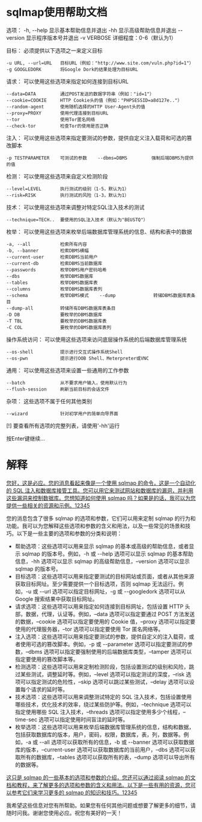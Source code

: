 # **sqlmap使用帮助文档**

选项：
  -h, --help            显示基本帮助信息并退出
  -hh                   显示高级帮助信息并退出
  --version             显示程序版本号并退出
  -v VERBOSE            详细程度：0-6（默认为1）

  目标：
    必须提供以下选项之一来定义目标

    -u URL, --url=URL   目标URL（例如："http://www.site.com/vuln.php?id=1"）
    -g GOOGLEDORK       将Google Dork的结果处理为目标URL

  请求：
    可以使用这些选项来指定如何连接到目标URL

    --data=DATA         通过POST发送的数据字符串（例如："id=1"）
    --cookie=COOKIE     HTTP Cookie头的值（例如："PHPSESSID=a8d127e.."）
    --random-agent      使用随机选择的HTTP User-Agent头的值
    --proxy=PROXY       使用代理连接到目标URL
    --tor               使用Tor匿名网络
    --check-tor         检查Tor的使用是否正确

  注入：
    可以使用这些选项来指定要测试的参数，提供自定义注入载荷和可选的篡改脚本

    -p TESTPARAMETER    可测试的参数    --dbms=DBMS         强制后端DBMS为提供的值

  检测：
    可以使用这些选项来自定义检测阶段

    --level=LEVEL       执行测试的级别（1-5，默认为1）
    --risk=RISK         执行测试的风险（1-3，默认为1）

  技术：
    可以使用这些选项来调整对特定SQL注入技术的测试

    --technique=TECH..  要使用的SQL注入技术（默认为"BEUSTQ"）

  枚举：
    可以使用这些选项来枚举后端数据库管理系统的信息、结构和表中的数据

    -a, --all           检索所有内容
    -b, --banner        检索DBMS横幅
    --current-user      检索DBMS当前用户
    --current-db        检索DBMS当前数据库
    --passwords         枚举DBMS用户密码哈希
    --dbs               枚举DBMS数据库
    --tables            枚举DBMS数据库表
    --columns           枚举DBMS数据库表列
    --schema            枚举DBMS模式    --dump              转储DBMS数据库表条目
    --dump-all          转储所有DBMS数据库表条目
    -D DB               要枚举的DBMS数据库
    -T TBL              要枚举的DBMS数据库表
    -C COL              要枚举的DBMS数据库表列

  操作系统访问：
    可以使用这些选项来访问底层操作系统的后端数据库管理系统

    --os-shell          提示进行交互式操作系统Shell
    --os-pwn            提示进行OOB Shell、Meterpreter或VNC

  通用：
    可以使用这些选项来设置一些通用的工作参数

    --batch             从不要求用户输入，使用默认行为
    --flush-session     刷新当前目标的会话文件

  杂项：
    这些选项不属于任何其他类别

    --wizard            针对初学用户的简单向导界面

[!] 要查看所有选项的完整列表，请使用'-hh'运行

按Enter键继续...

# **解释**

[您好，这是必应。您的消息看起来像是一个使用 sqlmap 的命令，这是一个自动化的 SQL 注入和数据库接管工具。您可以用它来测试网站和数据库的漏洞，并利用这些漏洞来控制数据库。您想知道如何使用 sqlmap 吗？如果是的话，我可以为您提供一些相关的资源和示例。](https://github.com/sqlmapproject/sqlmap/wiki/Usage)[1](https://github.com/sqlmapproject/sqlmap/wiki/Usage)[2](https://www.comparitech.com/net-admin/sqlmap-cheat-sheet/)[3](https://www.kali.org/tools/sqlmap/)[4](https://abrictosecurity.com/sqlmap-cheatsheet-and-examples/)[5](http://www.site.com/vuln.php?id=1)

您的消息包含了很多 sqlmap 的选项和参数，它们可以用来定制 sqlmap 的行为和功能。我可以为您解释这些选项和参数的含义和用法，以及一些常见的场景和技巧。以下是一些主要的选项和参数的分类和说明：

* 帮助选项：这些选项可以用来显示 sqlmap 的基本或高级的帮助信息，或者显示 sqlmap 的版本号。例如，-h 或 --help 选项可以显示 sqlmap 的基本帮助信息，-hh 选项可以显示 sqlmap 的高级帮助信息，–version 选项可以显示 sqlmap 的版本号。
* 目标选项：这些选项可以用来指定要测试的目标网站或页面，或者从其他来源获取目标网址。至少需要提供一个目标选项，否则 sqlmap 无法运行。例如，-u 或 --url 选项可以指定目标网址，-g 或 --googledork 选项可以从 Google 搜索结果中获取目标网址。
* 请求选项：这些选项可以用来指定如何连接到目标网址，包括设置 HTTP 头部，数据，代理，认证等。例如，–data 选项可以指定要通过 POST 方法发送的数据，–cookie 选项可以指定要使用的 Cookie 值，–proxy 选项可以指定要使用的代理服务器，–tor 选项可以指定要使用 Tor 匿名网络等。
* 注入选项：这些选项可以用来指定要测试的参数，提供自定义的注入载荷，或者使用可选的篡改脚本。例如，-p 或 --parameter 选项可以指定要测试的参数，–dbms 选项可以指定要强制使用的后端数据库类型，–tamper 选项可以指定要使用的篡改脚本等。
* 检测选项：这些选项可以用来定制检测阶段，包括设置测试的级别和风险，跳过某些测试，调整延时等。例如，–level 选项可以指定测试的深度，–risk 选项可以指定测试的危险性，–skip 选项可以跳过某些测试，–delay 选项可以设置每个请求的延时等。
* 技术选项：这些选项可以用来调整测试特定的 SQL 注入技术，包括设置使用哪些技术，优化技术的效率，绕过某些防护等。例如，–technique 选项可以指定使用哪些 SQL 注入技术，–threads 选项可以指定使用多少个线程，–time-sec 选项可以指定使用时间盲注的延时等。
* 枚举选项：这些选项可以用来枚举后端数据库管理系统的信息，结构和数据，包括获取数据库的版本，用户，密码，权限，数据库，表，列，数据等。例如，-a 或 --all 选项可以获取所有的信息，-b 或 --banner 选项可以获取数据库的版本，–current-user 选项可以获取数据库的当前用户，–dbs 选项可以获取所有的数据库，–tables 选项可以获取所有的表，–dump 选项可以导出所有的数据等。

[这只是 sqlmap 的一些基本的选项和参数的介绍，您还可以通过阅读 sqlmap 的文档和教程，来了解更多的选项和参数的含义和用法。以下是一些有用的资源，您可以参考它们来学习更多的 sqlmap 的知识和技巧。](https://github.com/sqlmapproject/sqlmap/wiki/Usage)[1](https://github.com/sqlmapproject/sqlmap/wiki/Usage)[2](https://www.comparitech.com/net-admin/sqlmap-cheat-sheet/)[3](https://www.kali.org/tools/sqlmap/)[4](https://abrictosecurity.com/sqlmap-cheatsheet-and-examples/)[5](http://www.site.com/vuln.php?id=1)

我希望这些信息对您有所帮助。如果您有任何其他问题或想要了解更多的细节，请随时问我。谢谢您使用必应。祝您有美好的一天！